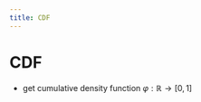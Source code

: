 ```yaml
---
title: CDF
---
```


# CDF
- get cumulative density function $\varphi : \mathbb{R} \rightarrow [0,1]$


































































